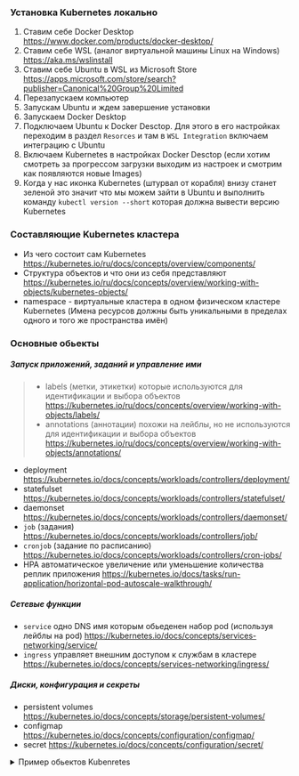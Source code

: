 ### Установка Kubernetes локально

1. Ставим себе Docker Desktop https://www.docker.com/products/docker-desktop/
2. Ставим себе WSL (аналог виртуальной машины Linux на Windows) https://aka.ms/wslinstall
3. Ставим себе Ubuntu в WSL из Microsoft Store https://apps.microsoft.com/store/search?publisher=Canonical%20Group%20Limited
4. Перезапускаем компьютер
5. Запускам Ubuntu и ждем завершение установки
6. Запускаем Docker Desktop
7. Подключаем Ubuntu к Docker Desctop. Для этого в его настройках переходим в раздел `Resorces` и там в `WSL Integration` включаем интеграцию с Ubuntu
8. Включаем Kubernetes в настройках Docker Desctop (если хотим смотреть за прогрессом загрузки выходим из настроек и смотрим как появляются новые Images)
9. Когда у нас иконка Kubernetes (штурвал от корабля) внизу станет зеленой это значит что мы можем зайти в Ubuntu и выполнить команду `kubectl version --short` которая должна вывести версию Kubernetes

### Составляющие Kubernetes кластера

- Из чего состоит сам Kubernetes https://kubernetes.io/ru/docs/concepts/overview/components/
- Структура объектов и что они из себя представляют https://kubernetes.io/ru/docs/concepts/overview/working-with-objects/kubernetes-objects/
- namespace - виртуальные кластера в одном физическом кластере Kubernetes (Имена ресурсов должны быть уникальными в пределах одного и того же пространства имён) 

### Основные обьекты

##### Запуск приложений, заданий и управление ими

> - labels (метки, этикетки) которые используются для идентификации и выбора объектов https://kubernetes.io/ru/docs/concepts/overview/working-with-objects/labels/
> - annotations (аннотации) похожи на лейблы, но не используются для идентификации и выбора объектов https://kubernetes.io/ru/docs/concepts/overview/working-with-objects/annotations/

- deployment https://kubernetes.io/docs/concepts/workloads/controllers/deployment/
- statefulset https://kubernetes.io/docs/concepts/workloads/controllers/statefulset/
- daemonset https://kubernetes.io/docs/concepts/workloads/controllers/daemonset/
- `job` (задания) https://kubernetes.io/docs/concepts/workloads/controllers/job/
- `cronjob` (задание по расписанию) https://kubernetes.io/docs/concepts/workloads/controllers/cron-jobs/
- HPA автоматическое увеличение или уменьшение количества реплик приложения https://kubernetes.io/docs/tasks/run-application/horizontal-pod-autoscale-walkthrough/

##### Сетевые функции

- `service` одно DNS имя которым обьеденен набор pod (используя лейблы на pod) https://kubernetes.io/docs/concepts/services-networking/service/
- `ingress` управляет внешним доступом к службам в кластере https://kubernetes.io/docs/concepts/services-networking/ingress/

##### Диски, конфигурация и секреты

- persistent volumes https://kubernetes.io/docs/concepts/storage/persistent-volumes/
- configmap https://kubernetes.io/docs/concepts/configuration/configmap/
- secret https://kubernetes.io/docs/concepts/configuration/secret/

<details>
  <summary>Пример обьектов Kubenretes</summary>

```yaml
---
apiVersion: autoscaling/v2
kind: HorizontalPodAutoscaler # автоматическое увеличение или уменьшение количества реплик приложения
metadata:
  name: nginx-echo-headers
spec:
  scaleTargetRef:
    apiVersion: apps/v1
    kind: Deployment
    name: nginx-echo-headers
  minReplicas: 3
  maxReplicas: 4
  metrics:
  - type: Resource
    resource:
      name: cpu
      target:
        type: Utilization
        averageUtilization: 50
---
apiVersion: v1
kind: Service
metadata:
  name: nginx-echo-headers # одно DNS имя которым обьеденен набор pod (используя лейблы на pod в selector ниже)
spec:
  selector:
    app.kubernetes.io/name: nginx-echo-headers
  ports:
    - protocol: TCP
      port: 80
      targetPort: http
---
apiVersion: apps/v1
kind: Deployment
metadata:
  name: nginx-echo-headers
  labels: # используются для идентификации и выбора объектов
    app.kubernetes.io/name: nginx-echo-headers
    app.kubernetes.io/version: latest
    app.kubernetes.io/component: nginx-echo-headers
spec:
#  replicas: 3 # можно удалить т.к. мы используем HPA который сам будет следить за числом реплик
  selector:
    matchLabels:
      app.kubernetes.io/name: nginx-echo-headers
  template:
    metadata:
      labels:
        app.kubernetes.io/name: nginx-echo-headers
    spec:
      affinity:
        podAntiAffinity:
          preferredDuringSchedulingIgnoredDuringExecution: 
          - weight: 100
            podAffinityTerm:
              labelSelector:
                matchExpressions:
                - key: app.kubernetes.io/name
                  operator: In
                  values:
                  - nginx-echo-headers
              topologyKey: "topology.kubernetes.io/zone"
      terminationGracePeriodSeconds: 60
      containers:
      - name: nginx-echo-headers
        image: brndnmtthws/nginx-echo-headers:latest
        ports:
        - name: http
          containerPort: 8080
        resources: 
          requests:
            memory: "150Mi"
            cpu: "150m"
          limits:
            memory: "150Mi"
        livenessProbe:
          httpGet:
            path: /
            port: http
          initialDelaySeconds: 5
          periodSeconds: 5
        readinessProbe:
          httpGet:
            path: /
            port: http
          initialDelaySeconds: 5
          periodSeconds: 5
```

</details>
